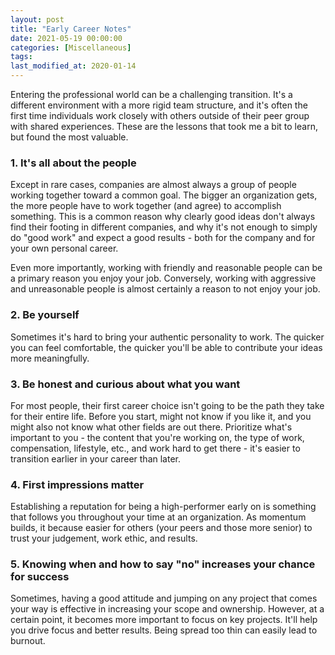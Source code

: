 ```yaml
---
layout: post
title: "Early Career Notes"
date: 2021-05-19 00:00:00
categories: [Miscellaneous]
tags:
last_modified_at: 2020-01-14
---
```


Entering the professional world can be a challenging transition. It's a different environment with a more rigid team structure, and it's often the first time individuals work closely with others outside of their peer group with shared experiences. These are the lessons that took me a bit to learn, but found the most valuable.

### 1. It's all about the people

Except in rare cases, companies are almost always a group of people working together toward a common goal. The bigger an organization gets, the more people have to work together (and agree) to accomplish something. This is a common reason why clearly good ideas don't always find their footing in different companies, and why it's not enough to simply do "good work" and expect a good results - both for the company and for your own personal career.

Even more importantly, working with friendly and reasonable people can be a primary reason you enjoy your job. Conversely, working with aggressive and unreasonable people is almost certainly a reason to not enjoy your job.

### 2. Be yourself

Sometimes it's hard to bring your authentic personality to work. The quicker you can feel comfortable, the quicker you'll be able to contribute your ideas more meaningfully.

### 3. Be honest and curious about what you want

For most people, their first career choice isn't going to be the path they take for their entire life. Before you start, might not know if you like it, and you might also not know what other fields are out there. Prioritize what's important to you - the content that you're working on, the type of work, compensation, lifestyle, etc., and work hard to get there - it's easier to transition earlier in your career than later.

### 4. First impressions matter

Establishing a reputation for being a high-performer early on is something that follows you throughout your time at an organization. As momentum builds, it because easier for others (your peers and those more senior) to trust your judgement, work ethic, and results.

### 5. Knowing when and how to say "no" increases your chance for success

Sometimes, having a good attitude and jumping on any project that comes your way is effective in increasing your scope and ownership. However, at a certain point, it becomes more important to focus on key projects. It'll help you drive focus and better results. Being spread too thin can easily lead to burnout.
